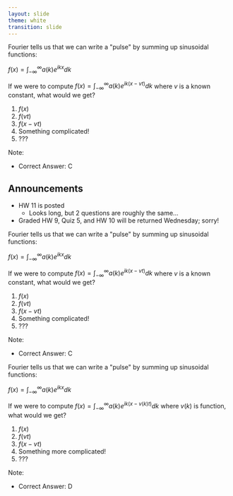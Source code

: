 ```yaml
---
layout: slide
theme: white
transition: slide
---
```


<section data-markdown>

Fourier tells us that we can write a "pulse" by summing up sinusoidal functions:

$f(x) = \int_{-\infty}^{\infty} a(k)e^{ikx}dk$

If we were to compute $f(x) = \int_{-\infty}^{\infty} a(k)e^{ik(x-vt)}dk$ where $v$ is a known constant, what would we get?

1. $f(x)$
2. $f(vt)$
3. $f(x-vt)$
4. Something complicated!
5. ???

Note:
* Correct Answer: C

</section>

<section data-markdown>

## Announcements

* HW 11 is posted
  * Looks long, but 2 questions are roughly the same...
* Graded HW 9, Quiz 5, and HW 10 will be returned Wednesday; sorry!

</section>

<section data-markdown>

Fourier tells us that we can write a "pulse" by summing up sinusoidal functions:

$f(x) = \int_{-\infty}^{\infty} a(k)e^{ikx}dk$

If we were to compute $f(x) = \int_{-\infty}^{\infty} a(k)e^{ik(x-vt)}dk$ where $v$ is a known constant, what would we get?

1. $f(x)$
2. $f(vt)$
3. $f(x-vt)$
4. Something complicated!
5. ???

Note:
* Correct Answer: C

</section>

<section data-markdown>

Fourier tells us that we can write a "pulse" by summing up sinusoidal functions:

$f(x) = \int_{-\infty}^{\infty} a(k)e^{ikx}dk$

If we were to compute $f(x) = \int_{-\infty}^{\infty} a(k)e^{ik(x-v(k)t)}dk$ where $v(k)$ is function, what would we get?

1. $f(x)$
2. $f(vt)$
3. $f(x-vt)$
4. Something more complicated!
5. ???

Note:
* Correct Answer: D

</section>
